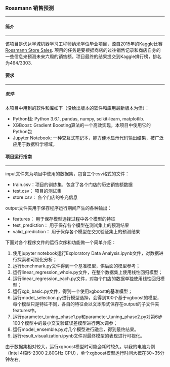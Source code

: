 ### Rossmann 销售预测

------

#### 简介

------

该项目是优达学城机器学习工程师纳米学位毕业项目，源自2015年的Kaggle比赛[Rossmann Store Sales](https://www.kaggle.com/c/rossmann-store-sales). 项目的任务是要根据商店的过往销售记录和商店自身的一些信息来预测未来六周的销售额。项目最终的结果提交到Kaggle排行榜，排名为464/3303.

#### 要求

------

##### 软件

本项目中用到的软件和库如下（没给出版本的软件和库用最新版本为佳）：

- Python栈: Python 3.6.1, pandas, numpy, scikit-learn, matplotlib.
- XGBoost: Gradient Boosting算法的一个高效实现，本项目中使用它的Python包
- Jupyter Notebook: 一种交互式笔记本，能方便地显示代码输出结果，被广泛应用于数据科学领域。

#### 项目运行指南

------

input文件夹为项目中使用的数据集，包含三个csv格式的文件：

- train.csv：项目的训练集，包含了各个门店的历史销售额数据
- test.csv： 项目的测试集
- store.csv： 各个门店的补充信息

output文件夹用于保存程序运行期间产生的各种输出：

- features： 用于保存模型选择过程中各个模型的特征
- test_prediction： 用于保存各个模型在测试集上的预测结果
- valid_prediction： 用于保存各个模型在交叉验证集上的预测结果

下面对各个程序文件的运行次序和功能做一个简单介绍：

1. 使用jupyter notebook运行Exploratory Data Analysis.ipynb文件，对数据进行探索和可视化分析；
2. 运行benchmark.py文件得到一个基准模型，供后面的模型参考；
3. 运行linear_regression_whole.py文件，在整个数据集上使用线性回归模型；
4. 运行linear_regression_each.py文件，对每个门店的数据单独使用线性回归模型；
5. 运行xgb_basic.py文件，得到一个使用xgboost的基准模型；
6. 运行model_selection.py进行模型选择，会得到100个基于xgboost的模型，每个模型只是特征不同，各自的特征会以文本形式保存在output的子文件夹features中。
7. 运行parameter_tuning_phase1.py和parameter_tuning_phase2.py对第6步100个模型中的最小交叉验证误差模型进行两次调参；
8. 运行model_ensemble.py对几个模型进行融合，得到最终结果。
9. 运行result_visualization.ipynb文件对最终模型的表现进行可视化。

由于数据集相对较大，运行xgboost模型时可能会耗时较久。以我的电脑为例（Intel 4核i5-2300 2.80GHz CPU），单个xgboost模型运行时间大概在30~35分钟左右。


